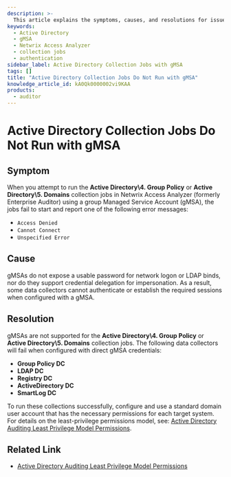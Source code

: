 ```yaml
---
description: >-
  This article explains the symptoms, causes, and resolutions for issues related to running Active Directory collection jobs with group Managed Service Accounts (gMSA) in Netwrix Access Analyzer.
keywords:
  - Active Directory
  - gMSA
  - Netwrix Access Analyzer
  - collection jobs
  - authentication
sidebar_label: Active Directory Collection Jobs with gMSA
tags: []
title: "Active Directory Collection Jobs Do Not Run with gMSA"
knowledge_article_id: kA0Qk0000002vi9KAA
products:
  - auditor
---
```


# Active Directory Collection Jobs Do Not Run with gMSA

## Symptom

When you attempt to run the **Active Directory\4. Group Policy** or **Active Directory\5. Domains** collection jobs in Netwrix Access Analyzer (formerly Enterprise Auditor) using a group Managed Service Account (gMSA), the jobs fail to start and report one of the following error messages:

- `Access Denied`
- `Cannot Connect`
- `Unspecified Error`

## Cause

gMSAs do not expose a usable password for network logon or LDAP binds, nor do they support credential delegation for impersonation. As a result, some data collectors cannot authenticate or establish the required sessions when configured with a gMSA.

## Resolution

gMSAs are not supported for the **Active Directory\4. Group Policy** or **Active Directory\5. Domains** collection jobs. The following data collectors will fail when configured with direct gMSA credentials:

- **Group Policy DC**
- **LDAP DC**
- **Registry DC**
- **ActiveDirectory DC**
- **SmartLog DC**

To run these collections successfully, configure and use a standard domain user account that has the necessary permissions for each target system. For details on the least-privilege permissions model, see: [Active Directory Auditing Least Privilege Model Permissions](/docs/accessanalyzer/12.0/requirements/activedirectory/target/access).

## Related Link

- [Active Directory Auditing Least Privilege Model Permissions](/docs/accessanalyzer/12.0/requirements/activedirectory/target/access)